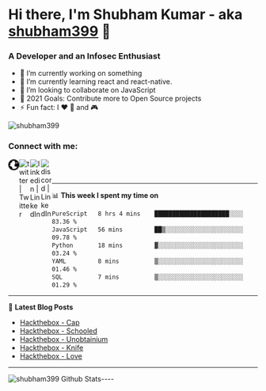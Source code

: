 # Hi there, I'm Shubham Kumar - aka [shubham399][website] 👋

### A Developer and an Infosec Enthusiast

- 🔭 I’m currently working on something
- 🌱 I’m currently learning react and react-native. 
- 👯 I’m looking to collaborate on JavaScript
- 🥅 2021 Goals: Contribute more to Open Source projects
- ⚡ Fun fact: I ❤️ 🐶 and 🎮


<img src="https://komarev.com/ghpvc/?username=shubham399" alt="shubham399" />


### Connect with me:

[<img align="left" alt="Website" width="22px" src="https://raw.githubusercontent.com/iconic/open-iconic/master/svg/globe.svg" />][website]
[<img align="left" alt="twitter | Twitter" width="22px" src="https://cdn.jsdelivr.net/npm/simple-icons@v3/icons/twitter.svg" />][twitter]
[<img align="left" alt="linkedin | LinkedIn" width="22px" src="https://cdn.jsdelivr.net/npm/simple-icons@v3/icons/linkedin.svg" />][linkedin]
[<img align="left" alt="discord | LinkedIn" width="22px" src="https://cdn.jsdelivr.net/npm/simple-icons@v3/icons/discord.svg" />][discord]


<br />
<br />

---
📊 **This week I spent my time on**
<!--START_SECTION:waka-->
```text
PureScript   8 hrs 4 mins    █████████████████████░░░░   83.36 % 
JavaScript   56 mins         ██▒░░░░░░░░░░░░░░░░░░░░░░   09.78 % 
Python       18 mins         ▓░░░░░░░░░░░░░░░░░░░░░░░░   03.24 % 
YAML         8 mins          ▒░░░░░░░░░░░░░░░░░░░░░░░░   01.46 % 
SQL          7 mins          ▒░░░░░░░░░░░░░░░░░░░░░░░░   01.29 % 
```
<!--END_SECTION:waka-->

---
📕 **Latest Blog Posts**
<!-- BLOG-POST-LIST:START -->
- [Hackthebox - Cap](https://f3v3r.in/htb/machines/retired/cap/)
- [Hackthebox - Schooled](https://f3v3r.in/htb/machines/retired/schooled/)
- [Hackthebox - Unobtainium](https://f3v3r.in/htb/machines/retired/unobtainium/)
- [Hackthebox - Knife](https://f3v3r.in/htb/machines/retired/knife/)
- [Hackthebox - Love](https://f3v3r.in/htb/machines/retired/love/)
<!-- BLOG-POST-LIST:END -->
---

<img align="left" alt="shubham399 Github Stats" src="https://github-readme-stats.vercel.app/api?username=shubham399&show_icons=true&hide_border=true&count_private=true" />
----

[website]:  https://shubhkumar.in/about/
[twitter]:  https://twitter.com/shubhkumar01/
[linkedin]: https://www.linkedin.com/in/shubham399/
[discord]:  https://discordapp.com/users/397613413301354497
